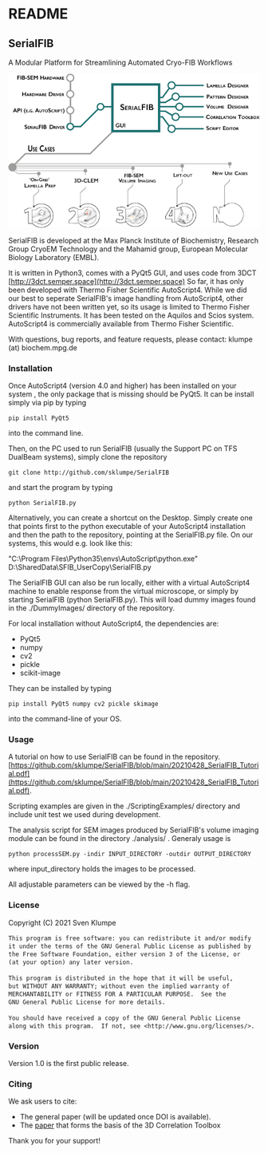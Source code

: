 # README #

## SerialFIB ##

A Modular Platform for Streamlining Automated Cryo-FIB Workflows 

![Architecture Overview](DummyImages/SerialFIB.png)

SerialFIB is developed at the Max Planck Institute of Biochemistry, Research Group CryoEM Technology and the Mahamid group, European Molecular Biology Laboratory (EMBL). 

It is written in Python3, comes with a PyQt5 GUI, and uses code from 3DCT [http://3dct.semper.space](http://3dct.semper.space)
So far, it has only been developed with Thermo Fisher Scientific AutoScript4. While we did our best to seperate SerialFIB's image handling from AutoScript4, other drivers have not been written yet, so its usage is limited to Thermo Fisher Scientific Instruments. It has been tested on 
the Aquilos and Scios system. AutoScript4 is commercially available from Thermo Fisher Scientific. 


With questions, bug reports, and feature requests, please contact: 
klumpe (at) biochem.mpg.de

### Installation ###
Once AutoScript4 (version 4.0 and higher) has been installed on your system , the only package that is missing should be PyQt5.
It can be install simply via pip by typing

    pip install PyQt5

into the command line. 

Then, on the PC used to run SerialFIB (usually the Support PC on TFS DualBeam systems), simply clone the repository 

    git clone http://github.com/sklumpe/SerialFIB

and start the program by typing

    python SerialFIB.py

Alternatively, you can create a shortcut on the Desktop. Simply create one that points first to the python executable of your AutoScript4 
installation and then the path to the repository, pointing at the SerialFIB.py file. On our systems, this would e.g. look like this: 

"C:\Program Files\Python35\envs\AutoScript\python.exe" D:\SharedData\SFIB_UserCopy\SerialFIB.py

The SerialFIB GUI can also be run locally, either with a virtual AutoScript4 machine to enable response from the virtual microscope, 
or simply by starting SerialFIB (python SerialFIB.py). This will load dummy images found in the ./DummyImages/ directory of the repository.

For local installation without AutoScript4, the dependencies are: 

+ PyQt5
+ numpy
+ cv2
+ pickle
+ scikit-image


They can be installed by typing

    pip install PyQt5 numpy cv2 pickle skimage 

into the command-line of your OS.

### Usage ###

A tutorial on how to use SerialFIB can be found in the repository. [https://github.com/sklumpe/SerialFIB/blob/main/20210428_SerialFIB_Tutorial.pdf](https://github.com/sklumpe/SerialFIB/blob/main/20210428_SerialFIB_Tutorial.pdf).

Scripting examples are given in the ./ScriptingExamples/ directory and include unit test we used during development. 


The analysis script for SEM images produced by SerialFIB's volume imaging module can be found in the directory ./analysis/ . Generaly usage is

    python processSEM.py -indir INPUT_DIRECTORY -outdir OUTPUT_DIRECTORY

where input_directory holds the images to be processed. 

All adjustable parameters can be viewed by the -h flag. 

### License ###

Copyright (C) 2021 Sven Klumpe 

	This program is free software: you can redistribute it and/or modify
	it under the terms of the GNU General Public License as published by
	the Free Software Foundation, either version 3 of the License, or
	(at your option) any later version.

	This program is distributed in the hope that it will be useful,
	but WITHOUT ANY WARRANTY; without even the implied warranty of
	MERCHANTABILITY or FITNESS FOR A PARTICULAR PURPOSE.  See the
	GNU General Public License for more details.

	You should have received a copy of the GNU General Public License
	along with this program.  If not, see <http://www.gnu.org/licenses/>.


### Version ###

Version 1.0 is the first public release.


### Citing ###

We ask users to cite:

* The general paper (will be updated once DOI is available).
* The [paper](http://dx.doi.org/10.1016/j.bpj.2015.10.053) that forms the basis of the 3D Correlation Toolbox


Thank you for your support!
